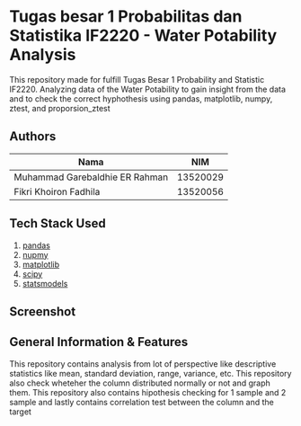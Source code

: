 # Tugas besar 1 Probabilitas dan Statistika IF2220 - Water Potability Analysis

This repository made for fulfill Tugas Besar 1 Probability and Statistic IF2220. Analyzing data of the Water Potability to gain insight from the data and to check the correct hyphothesis using pandas, matplotlib, numpy, ztest, and proporsion_ztest

## Authors

| Nama                           | NIM      |
| ------------------------------ | -------- |
| Muhammad Garebaldhie ER Rahman | 13520029 |
| Fikri Khoiron Fadhila          | 13520056 |

## Tech Stack Used

1. [pandas](https://pandas.pydata.org/)
2. [nupmy](https://numpy.org/)
3. [matplotlib](https://matplotlib.org/)
4. [scipy](https://scipy.org/)
5. [statsmodels](https://www.statsmodels.org/)

## Screenshot

## General Information & Features

This repository contains analysis from lot of perspective like descriptive statistics like mean, standard deviation, range, variance, etc. This repository also check wheteher the column distributed normally or not and graph them. This repository also contains hipothesis checking for 1 sample and 2 sample and lastly contains correlation test between the column and the target
